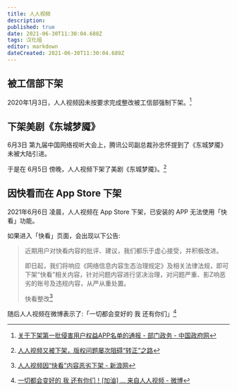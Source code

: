 ```yaml
---
title: 人人视频
description: 
published: true
date: 2021-06-30T11:30:04.688Z
tags: 汉化组
editor: markdown
dateCreated: 2021-06-30T11:30:04.689Z
---
```


## 被工信部下架

2020年1月3日，人人视频因未按要求完成整改被工信部强制下架。[^5466545]

[^5466545]: [关于下架第一批侵害用户权益APP名单的通报 - 部门政务 - 中国政府网](https://web.archive.org/web/20201127033742/http://www.gov.cn/xinwen/2020-01/04/content_5466545.htm)

## 下架美剧《东城梦魇》

6月3日 第九届中国网络视听大会上，腾讯公司副总裁孙忠怀提到了《东城梦魇》未被大陆引进。

于是在 6月5日 傍晚，人人视频下架了美剧《东城梦魇》。[^dldcmy]

[^dldcmy]: [人人视频又被下架，版权问题屡次阻碍“转正”之路](https://web.archive.org/web/20210630033526/https://www.time-weekly.com/wap-article/281901)

## 因快看而在 App Store 下架

2021年6月6日 凌晨，人人视频在 App Store 下架，已安装的 APP 无法使用「快看」功能。

如果进入「快看」页面，会出现以下公告:

> 近期用户对快看内容的批评、建议，我们都乐于虚心接受，并积极改进。
>
> 即日起，我们将响应《网络信息内容生态治理规定》及相关法律法规，即可下架“快看”相关内容，针对问题内容进行坚决治理，对问题严重、影Z响恶劣的账号及违规内容，从严从重处置。
>
> 快看整改[^kkzgnr]

[^kkzgnr]: [人人视频因“快看”内容恶劣下架 - 新浪网](https://web.archive.org/web/20210629140739/https://finance.sina.com.cn/tech/2021-06-06/doc-ikqcfnaz9401811.shtml)

随后人人视频在微博表示了:「一切都会变好的 我 还有你们」[^rrspwb]

[^rrspwb]: [一切都会变好的 我 还有你们！[加油] ... 来自人人视频 - 微博](https://archive.is/MVP6r "https://weibo.com/5375583682/KiVq5zcZt")
